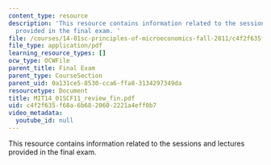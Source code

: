 ```yaml
---
content_type: resource
description: 'This resource contains information related to the sessions and lectures
  provided in the final exam. '
file: /courses/14-01sc-principles-of-microeconomics-fall-2011/c4f2f635f68a6b6820602221a4eff0b7_MIT14_01SCF11_review_fin.pdf
file_type: application/pdf
learning_resource_types: []
ocw_type: OCWFile
parent_title: Final Exam
parent_type: CourseSection
parent_uid: 0a131ce5-8530-cca6-ffa8-3134297349da
resourcetype: Document
title: MIT14_01SCF11_review_fin.pdf
uid: c4f2f635-f68a-6b68-2060-2221a4eff0b7
video_metadata:
  youtube_id: null
---
```

This resource contains information related to the sessions and lectures provided in the final exam. 